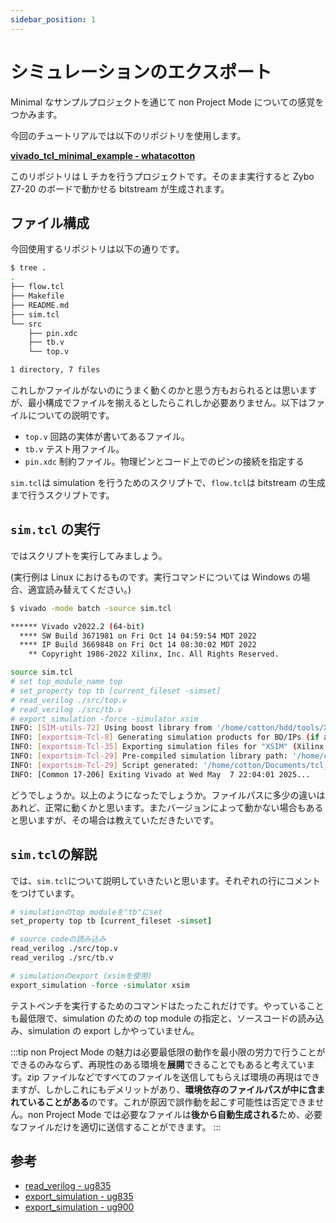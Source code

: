 ```yaml
---
sidebar_position: 1
---
```


# シミュレーションのエクスポート

Minimal なサンプルプロジェクトを通じて non Project Mode についての感覚をつかみます。

今回のチュートリアルでは以下のリポジトリを使用します。

**[vivado_tcl_minimal_example - whatacotton](https://github.com/WhatACotton/vivado_tcl_minimal_example)**

このリポジトリは L チカを行うプロジェクトです。そのまま実行すると Zybo Z7-20 のボードで動かせる bitstream が生成されます。

## ファイル構成

今回使用するリポジトリは以下の通りです。

```sh
$ tree .
.
├── flow.tcl
├── Makefile
├── README.md
├── sim.tcl
└── src
    ├── pin.xdc
    ├── tb.v
    └── top.v

1 directory, 7 files
```

これしかファイルがないのにうまく動くのかと思う方もおられるとは思いますが、最小構成でファイルを揃えるとしたらこれしか必要ありません。以下はファイルについての説明です。

- `top.v` 回路の実体が書いてあるファイル。
- `tb.v` テスト用ファイル。
- `pin.xdc` 制約ファイル。物理ピンとコード上でのピンの接続を指定する

`sim.tcl`は simulation を行うためのスクリプトで、`flow.tcl`は bitstream の生成まで行うスクリプトです。

## `sim.tcl` の実行

ではスクリプトを実行してみましょう。

(実行例は Linux におけるものです。実行コマンドについては Windows の場合、適宜読み替えてください。)

```sh
$ vivado -mode batch -source sim.tcl

****** Vivado v2022.2 (64-bit)
  **** SW Build 3671981 on Fri Oct 14 04:59:54 MDT 2022
  **** IP Build 3669848 on Fri Oct 14 08:30:02 MDT 2022
    ** Copyright 1986-2022 Xilinx, Inc. All Rights Reserved.

source sim.tcl
# set top_module_name top
# set_property top tb [current_fileset -simset]
# read_verilog ./src/top.v
# read_verilog ./src/tb.v
# export_simulation -force -simulator xsim
INFO: [SIM-utils-72] Using boost library from '/home/cotton/hdd/tools/Xilinx/Vivado/2022.2/tps/boost_1_72_0'
INFO: [exportsim-Tcl-8] Generating simulation products for BD/IPs (if any)...
INFO: [exportsim-Tcl-35] Exporting simulation files for "XSIM" (Xilinx Vivado Simulator)...
INFO: [exportsim-Tcl-29] Pre-compiled simulation library path: '/home/cotton/hdd/tools/Xilinx/Vivado/2022.2/data/xsim'
INFO: [exportsim-Tcl-29] Script generated: '/home/cotton/Documents/tcl_example/export_sim/xsim/tb.sh'
INFO: [Common 17-206] Exiting Vivado at Wed May  7 22:04:01 2025...
```

どうでしょうか。以上のようになったでしょうか。ファイルパスに多少の違いはあれど、正常に動くかと思います。またバージョンによって動かない場合もあると思いますが、その場合は教えていただきたいです。

## `sim.tcl`の解説

では、`sim.tcl`について説明していきたいと思います。それぞれの行にコメントをつけています。

```tcl
# simulationのtop moduleを"tb"にset
set_property top tb [current_fileset -simset]

# source codeの読み込み
read_verilog ./src/top.v
read_verilog ./src/tb.v

# simulationのexport (xsimを使用)
export_simulation -force -simulator xsim
```

テストベンチを実行するためのコマンドはたったこれだけです。やっていることも最低限で、simulation のための top module の指定と、ソースコードの読み込み、simulation の export しかやっていません。

:::tip
non Project Mode の魅力は必要最低限の動作を最小限の労力で行うことができるのみならず、再現性のある環境を**展開**できることでもあると考えています。zip ファイルなどですべてのファイルを送信してもらえば環境の再現はできますが、しかしこれにもデメリットがあり、**環境依存のファイルパスが中に含まれていることがある**のです。これが原因で誤作動を起こす可能性は否定できません。non Project Mode では必要なファイルは**後から自動生成される**ため、必要なファイルだけを適切に送信することができます。
:::

## 参考

- [read_verilog - ug835](https://docs.amd.com/r/2024.1-English/ug835-vivado-tcl-commands/read_verilog)
- [export_simulation - ug835](https://docs.amd.com/r/2024.1-English/ug835-vivado-tcl-commands/export_simulation)
- [export_simulation - ug900](https://docs.amd.com/r/en-US/ug900-vivado-logic-simulation/export_ip_user_files)
